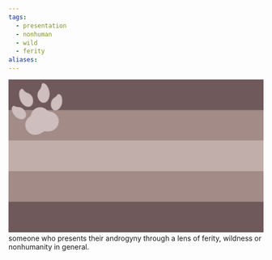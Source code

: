 ```yaml
---
tags:
  - presentation
  - nonhuman
  - wild
  - ferity
aliases: 
---
```

![moggy.png](../images/moggy.png)someone who presents their androgyny through a lens of ferity, wildness or nonhumanity in general.